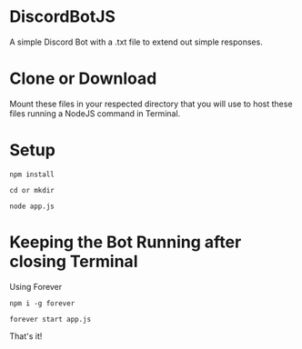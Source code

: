 # DiscordBotJS

A simple Discord Bot with a .txt file to extend out simple responses.

# Clone or Download 

Mount these files in your respected directory that you will use to host these files running a NodeJS command in Terminal.

# Setup 

`npm install`

`cd or mkdir`

`node app.js`

# Keeping the Bot Running after closing Terminal

Using Forever 

`npm i -g forever` 

`forever start app.js` 

That's it!
